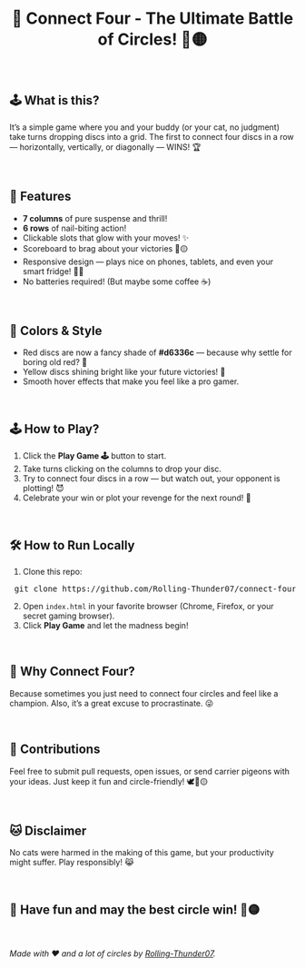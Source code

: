 <h1 align="center"> 🎉 Connect Four - The Ultimate Battle of Circles! 🔴🟡 </h1>

<br>

## 🕹️ What is this?

It’s a simple game where you and your buddy (or your cat, no judgment) take turns dropping discs into a grid. The first to connect four discs in a row — horizontally, vertically, or diagonally — WINS! 🏆

<br>

## 🚀 Features

- **7 columns** of pure suspense and thrill!  
- **6 rows** of nail-biting action!  
- Clickable slots that glow with your moves! ✨  
- Scoreboard to brag about your victories 🔴🟡  
- Responsive design — plays nice on phones, tablets, and even your smart fridge! 📱🧊  
- No batteries required! (But maybe some coffee ☕️)  

<br>

## 🎨 Colors & Style

- Red discs are now a fancy shade of **#d6336c** — because why settle for boring old red? 💅  
- Yellow discs shining bright like your future victories! 🌟  
- Smooth hover effects that make you feel like a pro gamer.  

<br>

## 🕹️ How to Play?

1. Click the **Play Game 🕹️** button to start.  
2. Take turns clicking on the columns to drop your disc.  
3. Try to connect four discs in a row — but watch out, your opponent is plotting! 😈  
4. Celebrate your win or plot your revenge for the next round! 🎉  

<br>

## 🛠️ How to Run Locally

1. Clone this repo:  
<pre> git clone https://github.com/Rolling-Thunder07/connect-four.git </pre>

2. Open `index.html` in your favorite browser (Chrome, Firefox, or your secret gaming browser).  
3. Click **Play Game** and let the madness begin!  

<br>

## 🤔 Why Connect Four?

Because sometimes you just need to connect four circles and feel like a champion. Also, it’s a great excuse to procrastinate. 😜

<br>

## 🙌 Contributions

Feel free to submit pull requests, open issues, or send carrier pigeons with your ideas. Just keep it fun and circle-friendly! 🕊️🔴🟡

<br>

## 🐱 Disclaimer

No cats were harmed in the making of this game, but your productivity might suffer. Play responsibly! 😹

<br>

## 🎉 Have fun and may the best circle win! 🔴🟡

<br>

*Made with ❤️ and a lot of circles by [Rolling-Thunder07](https://github.com/Rolling-Thunder07).*
